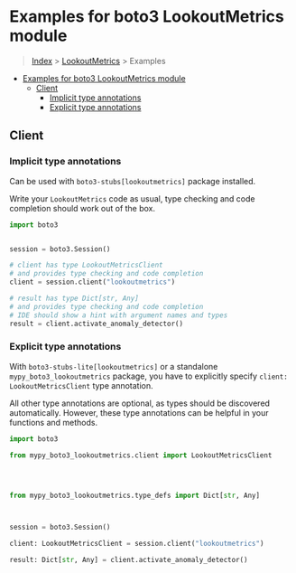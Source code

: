 <a id="examples-for-boto3-lookoutmetrics-module"></a>

# Examples for boto3 LookoutMetrics module

> [Index](../README.md) > [LookoutMetrics](./README.md) > Examples

- [Examples for boto3 LookoutMetrics module](#examples-for-boto3-lookoutmetrics-module)
  - [Client](#client)
    - [Implicit type annotations](#implicit-type-annotations)
    - [Explicit type annotations](#explicit-type-annotations)

<a id="client"></a>

## Client

<a id="implicit-type-annotations"></a>

### Implicit type annotations

Can be used with `boto3-stubs[lookoutmetrics]` package installed.

Write your `LookoutMetrics` code as usual, type checking and code completion
should work out of the box.

```python
import boto3


session = boto3.Session()

# client has type LookoutMetricsClient
# and provides type checking and code completion
client = session.client("lookoutmetrics")

# result has type Dict[str, Any]
# and provides type checking and code completion
# IDE should show a hint with argument names and types
result = client.activate_anomaly_detector()
```

<a id="explicit-type-annotations"></a>

### Explicit type annotations

With `boto3-stubs-lite[lookoutmetrics]` or a standalone
`mypy_boto3_lookoutmetrics` package, you have to explicitly specify
`client: LookoutMetricsClient` type annotation.

All other type annotations are optional, as types should be discovered
automatically. However, these type annotations can be helpful in your functions
and methods.

```python
import boto3

from mypy_boto3_lookoutmetrics.client import LookoutMetricsClient




from mypy_boto3_lookoutmetrics.type_defs import Dict[str, Any]



session = boto3.Session()

client: LookoutMetricsClient = session.client("lookoutmetrics")

result: Dict[str, Any] = client.activate_anomaly_detector()
```
